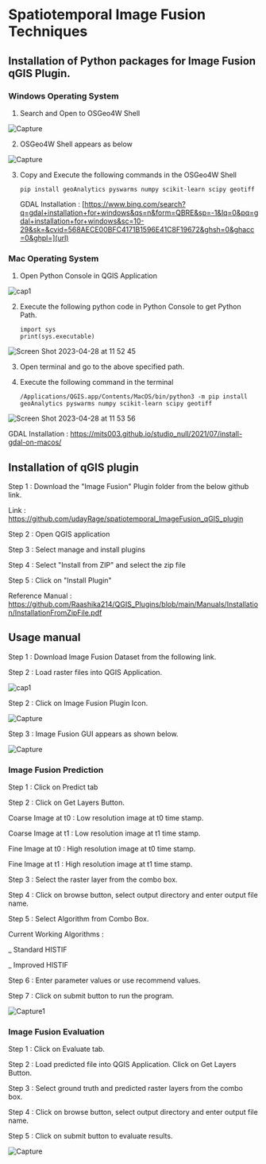 # Spatiotemporal Image Fusion Techniques

## Installation of Python packages for Image Fusion qGIS Plugin.

### Windows Operating System 

1. Search and Open to OSGeo4W Shell

  ![Capture](https://user-images.githubusercontent.com/77494701/233246063-cdb77acb-8789-4dfb-8d22-b3adc583591b.PNG)

2. OSGeo4W Shell appears as below

![Capture](https://user-images.githubusercontent.com/77494701/233246323-7bcebece-42d7-475a-b6a1-58630ab5e894.PNG)

3. Copy and Execute the following commands in the OSGeo4W Shell
     ```
     pip install geoAnalytics pyswarms numpy scikit-learn scipy geotiff
     ```
     
     GDAL Installation : 
     [https://www.bing.com/search?q=gdal+installation+for+windows&qs=n&form=QBRE&sp=-1&lq=0&pq=gdal+installation+for+windows&sc=10-29&sk=&cvid=568AECE00BFC4171B1596E41C8F19672&ghsh=0&ghacc=0&ghpl=](url)
     
### Mac Operating System

1. Open Python Console in QGIS Application 

![cap1](https://user-images.githubusercontent.com/77494701/233291202-66b37d09-8e39-4841-929b-8f9b61f375af.png)

2. Execute the following python code in Python Console to get Python Path.

    ```
    import sys
    print(sys.executable)
    ```
![Screen Shot 2023-04-28 at 11 52 45](https://user-images.githubusercontent.com/77494701/235043377-7f00a8b4-dc5c-452f-ae80-ed7aedde774d.png)

3. Open terminal and go to the above specified path.

4. Execute the following command in the terminal 
    
    ```
    /Applications/QGIS.app/Contents/MacOS/bin/python3 -m pip install geoAnalytics pyswarms numpy scikit-learn scipy geotiff
    ```
 ![Screen Shot 2023-04-28 at 11 53 56](https://user-images.githubusercontent.com/77494701/235043434-e63c1e10-ea0b-4f34-9d5e-eba87bcf18e1.png)

    
  GDAL Installation : https://mits003.github.io/studio_null/2021/07/install-gdal-on-macos/


## Installation of qGIS plugin

Step 1 : Download the "Image Fusion" Plugin folder from the below github link. 

Link : https://github.com/udayRage/spatiotemporal_ImageFusion_qGIS_plugin

Step 2 : Open QGIS application 

Step 3 : Select manage and install plugins 

Step 4 : Select "Install from ZIP" and select the zip file

Step 5 : Click on "Install Plugin"

Reference Manual : https://github.com/Raashika214/QGIS_Plugins/blob/main/Manuals/Installation/InstallationFromZipFile.pdf

## Usage manual

Step 1 : Download Image Fusion Dataset from the following link.


Step 2 : Load raster files into QGIS Application.

![cap1](https://user-images.githubusercontent.com/77494701/233036216-2553649a-2db1-42a3-8452-6b8b52d172f2.png)

Step 2 : Click on Image Fusion Plugin Icon.

![Capture](https://user-images.githubusercontent.com/77494701/233036816-82dab19b-3f03-4114-9a04-11fa6a44beba.PNG)

Step 3 : Image Fusion GUI appears as shown below.

![Capture](https://user-images.githubusercontent.com/77494701/233037217-2078ee4f-4de9-4cae-b829-bc1f42813cae.PNG)

### Image Fusion Prediction 

Step 1 : Click on Predict tab 

Step 2 : Click on Get Layers Button. 

Coarse Image at t0 : Low resolution image at t0 time stamp. 

Coarse Image at t1 : Low resolution image at t1 time stamp. 

Fine Image at t0 : High resolution image at t0 time stamp. 

Fine Image at t1 : High resolution image at t1 time stamp. 

Step 3 : Select the raster layer from the combo box.

Step 4 : Click on browse button, select output directory and enter output file name. 

Step 5 : Select Algorithm from Combo Box. 

Current Working Algorithms : 

_ Standard HISTIF

_ Improved HISTIF

Step 6 : Enter parameter values or use recommend values. 

Step 7 : Click on submit button to run the program. 

![Capture1](https://user-images.githubusercontent.com/77494701/233049811-36cb8c9f-6820-466e-9108-4ff2ca51bc70.PNG)



### Image Fusion Evaluation 

Step 1 : Click on Evaluate tab.

Step 2 : Load predicted file into QGIS Application. Click on Get Layers Button.

Step 3 : Select ground truth and predicted raster layers from the combo box. 

Step 4 : Click on browse button, select output directory and enter output file name. 

Step 5 : Click on submit button to evaluate results. 

![Capture](https://user-images.githubusercontent.com/77494701/233049835-e12882a7-69a1-4c7a-8173-565c95d9b27a.PNG)


 <br />
